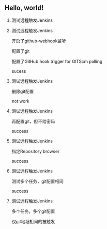 ## Hello, world!

1. 测试远程触发Jenkins

2. 测试远程触发Jenkins

    开启了github-webhook监听

    配置了git

    配置了GitHub hook trigger for GITScm polling

    sucess

3. 测试远程触发Jenkins

    删除git配置

    not work

4. 测试远程触发Jenkins

    再配置git，但不给密码

    success

  
5. 测试远程触发Jenkins

    指定Repository browser

    success

6. 测试远程触发Jenkins

    测试多个任务，git配置相同

    success

7. 测试远程触发Jenkins

    多个任务，多个git配置

    仅git地址相同的被触发


